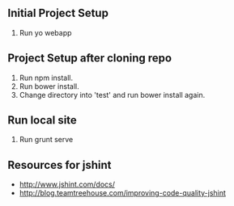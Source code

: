 ## Initial Project Setup

1. Run yo webapp

## Project Setup after cloning repo

1. Run npm install.
2. Run bower install.
3. Change directory into 'test' and run bower install again.

## Run local site
1. Run grunt serve

## Resources for jshint

* http://www.jshint.com/docs/
* http://blog.teamtreehouse.com/improving-code-quality-jshint
